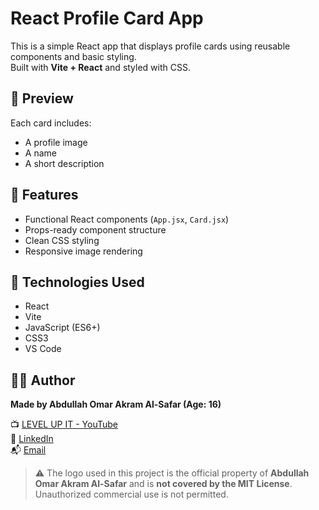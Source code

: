 # React Profile Card App

This is a simple React app that displays profile cards using reusable components and basic styling.  
Built with **Vite + React** and styled with CSS.

## 📸 Preview

Each card includes:

- A profile image
- A name
- A short description

## 🚀 Features

- Functional React components (`App.jsx`, `Card.jsx`)
- Props-ready component structure
- Clean CSS styling
- Responsive image rendering

## 🧠 Technologies Used

- React
- Vite
- JavaScript (ES6+)
- CSS3
- VS Code

## 👨‍💻 Author

**Made by Abdullah Omar Akram Al-Safar (Age: 16)**

📺 [LEVEL UP IT - YouTube](https://www.youtube.com/@LEVEL_UP_IT)  
🔗 [LinkedIn](https://www.linkedin.com/in/abdullah-omar-2a552834b)  
📬 [Email](mailto:abodyalsafar2009@gmail.com)

> ⚠️ The logo used in this project is the official property of **Abdullah Omar Akram Al-Safar** and is **not covered by the MIT License**.
> Unauthorized commercial use is not permitted.
